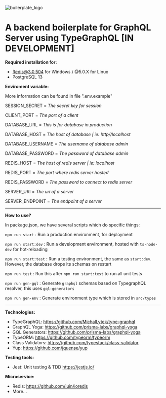 ![boilerplate_logo](https://user-images.githubusercontent.com/56880684/110272816-a95f9880-7ffd-11eb-88fe-d0c397cbba45.png)

# A backend boilerplate for GraphQL Server using TypeGraphQL [IN DEVELOPMENT]

**Required installation for:**

- Redis@3.0.504 for Windows / @5.0.X for Linux
- PostgreSQL 13

**Enviroment variable:**

More information can be found in file ".env.example"

SESSION_SECRET = *The secret key for session*
  
CLIENT_PORT = *The port of a client*
  
DATABASE_URL = *This is for database in production*
  
DATABASE_HOST = *The host of database | ie: http//localhost*

DATABASE_USERNAME = *The username of database admin*
  
DATABASE_PASSWORD = *The password of database admin*
  
REDIS_HOST = *The host of redis server | ie: localhost*

REDIS_PORT = *The port where redis server hosted*
  
REDIS_PASSWORD = *The password to connect to redis server*

SERVER_URI = *The uri of a server*
  
SERVER_ENDPOINT = *The endpoint of a server*

____________________________

**How to use?**

In package.json, we have several scripts which do specific things: 

`npm run start` : Run a production environment, for deployment

`npm run start:dev` : Run a development environment, hosted with `ts-node-dev` for hot-reloading

`npm run start:test` : Run a testing environment, the same as `start:dev`. However, the database drops its schemas on restart

`npm run test` : Run this after `npm run start:test` to run all unit tests

`npm run gen-gql` : Generate `graphql` schemas based on TypegraphQL resolver, this uses `gql-generators`

`npm run gen-env` : Generate environment type which is stored in `src/types`

__________________________

**Technologies:**

- TypeGraphQL: https://github.com/MichalLytek/type-graphql
- GraphQL Yoga: https://github.com/prisma-labs/graphql-yoga
- GQL Generators: https://github.com/prisma-labs/graphql-yoga
- TypeORM: https://github.com/typeorm/typeorm
- Class Validators: https://github.com/typestack/class-validator
- Yup: https://github.com/jquense/yup

**Testing tools:**

- Jest: Unit testing & TDD https://jestjs.io/

**Microservice:**

- Redis: https://github.com/luin/ioredis
- More...

